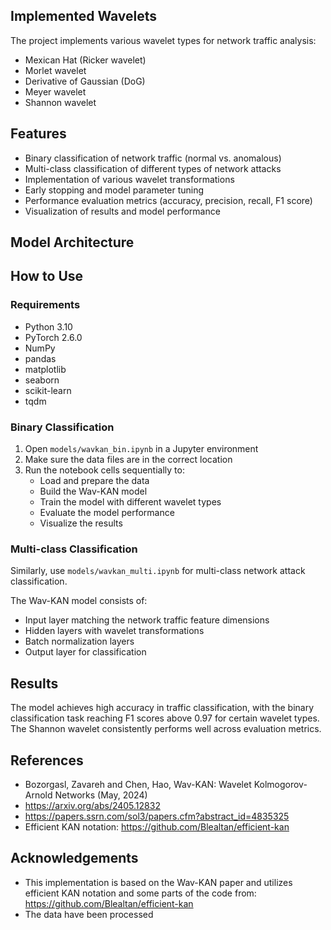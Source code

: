 
## Implemented Wavelets

The project implements various wavelet types for network traffic analysis:
- Mexican Hat (Ricker wavelet)
- Morlet wavelet
- Derivative of Gaussian (DoG)
- Meyer wavelet
- Shannon wavelet

## Features

- Binary classification of network traffic (normal vs. anomalous)
- Multi-class classification of different types of network attacks
- Implementation of various wavelet transformations
- Early stopping and model parameter tuning
- Performance evaluation metrics (accuracy, precision, recall, F1 score)
- Visualization of results and model performance

## Model Architecture

## How to Use

### Requirements

- Python 3.10
- PyTorch 2.6.0
- NumPy
- pandas
- matplotlib
- seaborn
- scikit-learn
- tqdm

### Binary Classification

1. Open `models/wavkan_bin.ipynb` in a Jupyter environment
2. Make sure the data files are in the correct location
3. Run the notebook cells sequentially to:
   - Load and prepare the data
   - Build the Wav-KAN model
   - Train the model with different wavelet types
   - Evaluate the model performance
   - Visualize the results

### Multi-class Classification

Similarly, use `models/wavkan_multi.ipynb` for multi-class network attack classification.

The Wav-KAN model consists of:
- Input layer matching the network traffic feature dimensions
- Hidden layers with wavelet transformations
- Batch normalization layers
- Output layer for classification

## Results

The model achieves high accuracy in traffic classification, with the binary classification task reaching F1 scores above 0.97 for certain wavelet types. The Shannon wavelet consistently performs well across evaluation metrics.

## References

- Bozorgasl, Zavareh and Chen, Hao, Wav-KAN: Wavelet Kolmogorov-Arnold Networks (May, 2024)
- https://arxiv.org/abs/2405.12832
- https://papers.ssrn.com/sol3/papers.cfm?abstract_id=4835325
- Efficient KAN notation: https://github.com/Blealtan/efficient-kan


## Acknowledgements

- This implementation is based on the Wav-KAN paper and utilizes efficient KAN notation and some parts of the code from: https://github.com/Blealtan/efficient-kan
- The data have been processed
